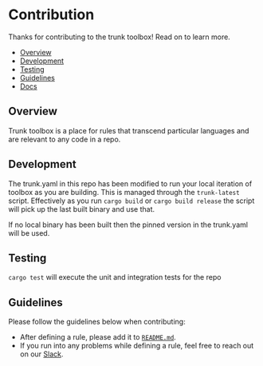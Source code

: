 # Contribution

Thanks for contributing to the trunk toolbox! Read on to learn more.

- [Overview](#overview)
- [Development](#development)
- [Testing](#testing)
- [Guidelines](#guidelines)
- [Docs](https://docs.trunk.io)

## Overview

Trunk toolbox is a place for rules that transcend particular languages and are relevant to any code in a repo.

## Development

The trunk.yaml in this repo has been modified to run your local iteration of toolbox as you are building. This is managed through the `trunk-latest` script. Effectively as you run `cargo build` or `cargo build release` the script will pick up the last built binary and use that.

If no local binary has been built then the pinned version in the trunk.yaml will be used.

## Testing

`cargo test` will execute the unit and integration tests for the repo

## Guidelines

Please follow the guidelines below when contributing:

- After defining a rule, please add it to [`README.md`](README.md).
- If you run into any problems while defining a rule, feel free to reach out on our
  [Slack](https://slack.trunk.io/).
